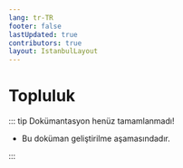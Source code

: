 ```yaml
---
lang: tr-TR
footer: false
lastUpdated: true
contributors: true
layout: IstanbulLayout
---
```


# Topluluk

::: tip Dokümantasyon henüz tamamlanmadı!

- Bu doküman geliştirilme aşamasındadır.

:::